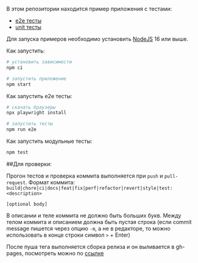 В этом репозитории находится пример приложения с тестами:

- [e2e тесты](e2e/example.spec.ts)
- [unit тесты](src/example.test.tsx)

Для запуска примеров необходимо установить [NodeJS](https://nodejs.org/en/download/) 16 или выше.

Как запустить:

```sh
# установить зависимости
npm ci

# запустить приложение
npm start
```

Как запустить e2e тесты:

```sh
# скачать браузеры
npx playwright install

# запустить тесты
npm run e2e
```

Как запустить модульные тесты:

```sh
npm test
```

##Для проверки:

Прогон тестов и проверка коммита выполняется при ```push``` и ```pull-request```.
Формат коммита:
```build|chore|ci|docs|feat|fix|perf|refactor|revert|style|test: <description>```

```[optional body]```

В описании и теле коммита не должно быть больших букв. Между телом коммита и описанием должна быть пустая строка (если commit message пишется через опцию ```-m```, а не в редакторе, то можно использовать в конце строки символ ```>``` + Enter)

После пуша тега выполняется сборка релиза и он выливается в gh-pages, посмотреть можно по [ссылке](https://damir92.github.io/)